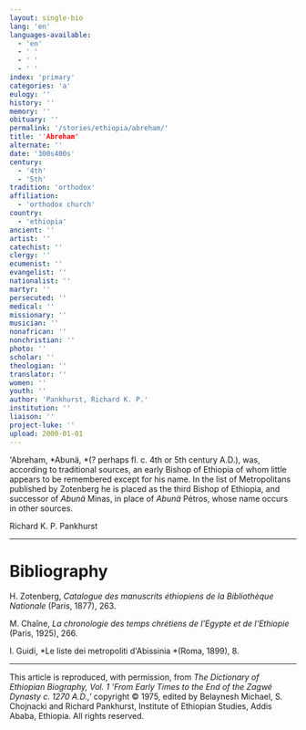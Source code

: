 ```yaml
---
layout: single-bio
lang: 'en'
languages-available:
  - 'en'
  - ' '
  - ' '
  - ' '
index: 'primary'
categories: 'a'
eulogy: ''
history: ''
memory: ''
obituary: ''
permalink: '/stories/ethiopia/abreham/'
title: ''Abreham'
alternate: ''
date: '300s400s'
century:
  - '4th'
  - '5th'
tradition: 'orthodox'
affiliation:
  - 'orthodox church'
country:
  - 'ethiopia'
ancient: ''
artist: ''
catechist: ''
clergy: ''
ecumenist: ''
evangelist: ''
nationalist: ''
martyr: ''
persecuted: ''
medical: ''
missionary: ''
musician: ''
nonafrican: ''
nonchristian: ''
photo: ''
scholar: ''
theologian: ''
translator: ''
women: ''
youth: ''
author: 'Pankhurst, Richard K. P.'
institution: ''
liaison: ''
project-luke: ''
upload: 2000-01-01
---
```



'Abreham, *Abunä, *(? perhaps fl. c. 4th or 5th century A.D.), was, according to traditional sources, an early Bishop of Ethiopia of whom little appears to be remembered except for his name. In the list of Metropolitans published by Zotenberg he is placed as the third Bishop of Ethiopia, and successor of *Abunä* Minas, in place of *Abunä* Pétros, whose name occurs in other sources.

Richard K. P. Pankhurst

---

# Bibliography

H. Zotenberg, *Catalogue des manuscrits éthiopiens de la Bibliothèque Nationale*  (Paris, 1877), 263.

M. Chaîne, *La chronologie des temps chrétiens de l'Egypte et de l'Ethiopie* (Paris, 1925), 266.

I. Guidi, *Le liste dei metropoliti d'Abissinia *(Roma, 1899), 8.

---

This article is reproduced, with permission, from *The Dictionary of Ethiopian Biography, Vol. 1 'From Early Times to the End of the Zagwé Dynasty c. 1270 A.D.,'* copyright &copy; 1975, edited by Belaynesh Michael, S. Chojnacki and Richard Pankhurst, Institute of Ethiopian Studies, Addis Ababa, Ethiopia.  All rights reserved.